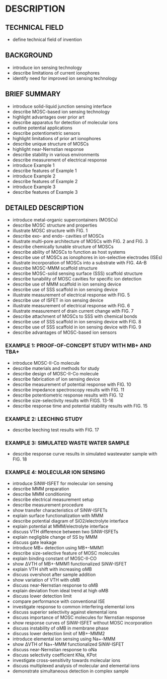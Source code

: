 # DESCRIPTION

## TECHNICAL FIELD

- define technical field of invention

## BACKGROUND

- introduce ion sensing technology
- describe limitations of current ionophores
- identify need for improved ion sensing technology

## BRIEF SUMMARY

- introduce solid-liquid junction sensing interface
- describe MOSC-based ion sensing technology
- highlight advantages over prior art
- describe apparatus for detection of molecular ions
- outline potential applications
- describe potentiometric sensors
- highlight limitations of prior art ionophores
- describe unique structure of MOSCs
- highlight near-Nernstian response
- describe stability in various environments
- describe measurement of electrical response
- introduce Example 1
- describe features of Example 1
- introduce Example 2
- describe features of Example 2
- introduce Example 3
- describe features of Example 3

## DETAILED DESCRIPTION

- introduce metal-organic supercontainers (MOSCs)
- describe MOSC structure and properties
- illustrate MOSC structure with FIG. 1
- describe exo- and endo- cavities of MOSCs
- illustrate multi-pore architecture of MOSCs with FIG. 2 and FIG. 3
- describe chemically tunable structure of MOSCs
- describe ability of MOSCs to function as host systems
- describe use of MOSCs as ionophores in ion-selective electrodes (ISEs)
- illustrate incorporation of MOSCs into a substrate with FIG. 4A-B
- describe MOSC-MMM scaffold structure
- describe MOSC-solid sensing surface (SSS) scaffold structure
- describe tunability of MOSC cavities for specific ion detection
- describe use of MMM scaffold in ion sensing device
- describe use of SSS scaffold in ion sensing device
- illustrate measurement of electrical response with FIG. 5
- describe use of ISFET in ion sensing device
- illustrate measurement of electrical response with FIG. 6
- illustrate measurement of drain current change with FIG. 7
- describe attachment of MOSCs to SSS with chemical bonds
- describe use of SSS scaffold in ion sensing device with FIG. 8
- describe use of SSS scaffold in ion sensing device with FIG. 9
- describe advantages of MOSC-based ion sensors

### EXAMPLE 1: PROOF-OF-CONCEPT STUDY WITH MB+ AND TBA+

- introduce MOSC-II-Co molecule
- describe materials and methods for study
- describe design of MOSC-II-Co molecule
- describe fabrication of ion sensing device
- describe measurement of potential response with FIG. 10
- describe impedance spectroscopy results with FIG. 11
- describe potentiometric response results with FIG. 12
- describe size-selectivity results with FIGS. 13-16
- describe response time and potential stability results with FIG. 15

### EXAMPLE 2: LEECHING STUDY

- describe leeching test results with FIG. 17

### EXAMPLE 3: SIMULATED WASTE WATER SAMPLE

- describe response curve results in simulated wastewater sample with FIG. 18

### EXAMPLE 4: MOLECULAR ION SENSING

- introduce SiNW-ISFET for molecular ion sensing
- describe MMM preparation
- describe MMM conditioning
- describe electrical measurement setup
- describe measurement procedure
- show transfer characteristics of SiNW-ISFETs
- explain surface functionalization with MMM
- describe potential diagram of SiO2/electrolyte interface
- explain potential at MMM/electrolyte interface
- discuss VTH difference between two SiNW-ISFETs
- explain negligible change of SS by MMM
- discuss gate leakage
- introduce MB+ detection using MB+-MMM1
- describe size-selective feature of MOSC molecules
- explain binding constant of MOSC-II-CO
- show ΔVTH of MB+-MMM1 functionalized SiNW-ISFET
- explain VTH shift with increasing αMB
- discuss overshoot after sample addition
- show variation of VTH with αMB
- discuss near-Nernstian response to αMB
- explain deviation from ideal trend at high αMB
- discuss lower detection limit
- compare performance with conventional ISE
- investigate response to common interfering elemental ions
- discuss superior selectivity against elemental ions
- discuss importance of MOSC molecules for Nernstian response
- show response curves of SiNW-ISFET without MOSC incorporation
- discuss instability of αMB in membrane phase
- discuss lower detection limit of MB+-MMM2
- introduce elemental ion sensing using Na+-MMM
- show ΔVTH of Na+-MMM functionalized SiNW-ISFET
- discuss near-Nernstian response to αNa
- discuss selectivity coefficient KNa, KPot
- investigate cross-sensitivity towards molecular ions
- discuss multiplexed analysis of molecular and elemental ions
- demonstrate simultaneous detection in complex sample

